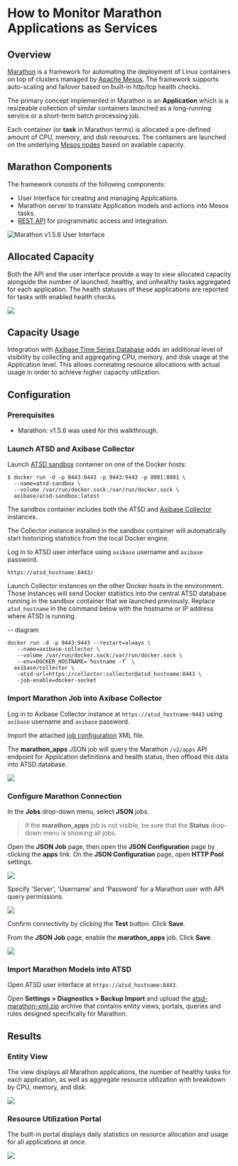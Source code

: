 # How to Monitor Marathon Applications as Services

## Overview

[Marathon](https://mesosphere.github.io/marathon/) is a framework for automating the deployment of Linux containers on top of clusters managed by [Apache Mesos](http://mesos.apache.org/). The framework supports auto-scaling and failover based on built-in http/tcp health checks. 

The primary concept implemented in Marathon is an **Application** which is a resizeable collection of similar containers launched as a long-running service or a short-term batch processing job. 

Each container (or **task** in Marathon terms) is allocated a pre-defined amount of CPU, memory, and disk resources. The containers are launched on the underlying [Mesos nodes](http://mesos.apache.org/documentation/latest/architecture/) based on available capacity.

## Marathon Components

The framework consists of the following components:

* User Interface for creating and managing Applications.
* Marathon server to translate Application models and actions into Mesos tasks.
* [REST API](http://mesosphere.github.io/marathon/api-console/index.html) for programmatic access and integration.

![Marathon v1.5.6 User Interface](images/marathon_ui.png)

## Allocated Capacity

Both the API and the user interface provide a way to view allocated capacity alongside the number of launched, healthy, and unhealthy tasks aggregated for each application. The health statuses of these applications are reported for tasks with enabled health checks.

![](images/marathon_monitoring.png)

## Capacity Usage

Integration with [Axibase Time Series Database](http://axibase.com/products/axibase-time-series-database/) adds an additional level of visibility by collecting and aggregating CPU, memory, and disk usage at the Application level. This allows correlating resource allocations with actual usage in order to achieve higher capacity utilization.

## Configuration

### Prerequisites

* Marathon: v1.5.6 was used for this walkthrough.

### Launch ATSD and Axibase Collector 

Launch [ATSD sandbox](https://github.com/axibase/dockers/tree/atsd-sandbox) container on one of the Docker hosts:

```
$ docker run -d -p 8443:8443 -p 9443:9443 -p 8081:8081 \
  --name=atsd-sandbox \
  --volume /var/run/docker.sock:/var/run/docker.sock \
  axibase/atsd-sandbox:latest
```

The sandbox container includes both the ATSD and [Axibase Collector](https://github.com/axibase/axibase-collector/blob/master/jobs/docker.md) instances. 

The Collector instance installed in the sandbox container will automatically start historizing statistics from the local Docker engine.

Log in to ATSD user interface using `axibase` username and `axibase` password.

```
https://atsd_hostname:8443/
```

Launch Collector instances on the other Docker hosts in the environment. Those instances will send Docker statistics into the central ATSD database running in the sandbox container that we launched previously. Replace `atsd_hostname` in the command below with the hostname or IP address where ATSD is running. 

-- diagram

```
docker run -d -p 9443:9443 --restart=always \
   --name=axibase-collector \
   --volume /var/run/docker.sock:/var/run/docker.sock \
   --env=DOCKER_HOSTNAME=`hostname -f` \
  axibase/collector \
   -atsd-url=https://collector:collector@atsd_hostname:8443 \
   -job-enable=docker-socket
```

### Import Marathon Job into Axibase Collector

Log in to Axibase Collector instance at `https://atsd_hostname:9443` using `axibase` username and `axibase` password.

Import the attached [job configuration](resources/marathon_jobs.xml) XML file.

The **marathon_apps** JSON job will query the Marathon `/v2/apps` API endpoint for Application definitions and health status, then offload this data into ATSD database.

![](images/import_job.png)

### Configure Marathon Connection

In the **Jobs** drop-down menu, select **JSON** jobs.

> If the **marathon_apps** job is not visible, be sure that the **Status** drop-down menu is showing all jobs.

Open the **JSON Job** page, then open the **JSON Configuration** page by clicking the **apps** link. On the **JSON Configuration** page, open **HTTP Pool** settings.

![](images/http_pool.png)

Specify 'Server', 'Username' and 'Password' for a Marathon user with API query permissions.

![](images/http_pool_config_.png)

Confirm connectivity by clicking the **Test** button. Click **Save**. 

From the **JSON Job** page, enable the **marathon_apps** job. Click **Save**.

![](images/enable_job.png)

### Import Marathon Models into ATSD

Open ATSD user interface at `https://atsd_hostname:8443`.

Open **Settings > Diagnostics > Backup Import** and upload the [atsd-marathon-xml.zip](resources/atsd-marathon-xml.zip) archive that contains entity views, portals, queries and rules designed specifically for Marathon.

## Results

### Entity View

The view displays all Marathon applications, the number of healthy tasks for each application, as well as aggregate resource utilization with breakdown by CPU, memory, and disk.

![](images/entities_view.png)

### Resource Utilization Portal

The built-in portal displays daily statistics on resource allocation and usage for all applications at once.

![](images/marathon_portal.png)
